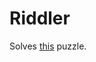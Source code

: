 # Riddler
Solves [this](https://www.reddit.com/r/math/comments/32m611/logic_question_that_has_me_stumped/) puzzle.
